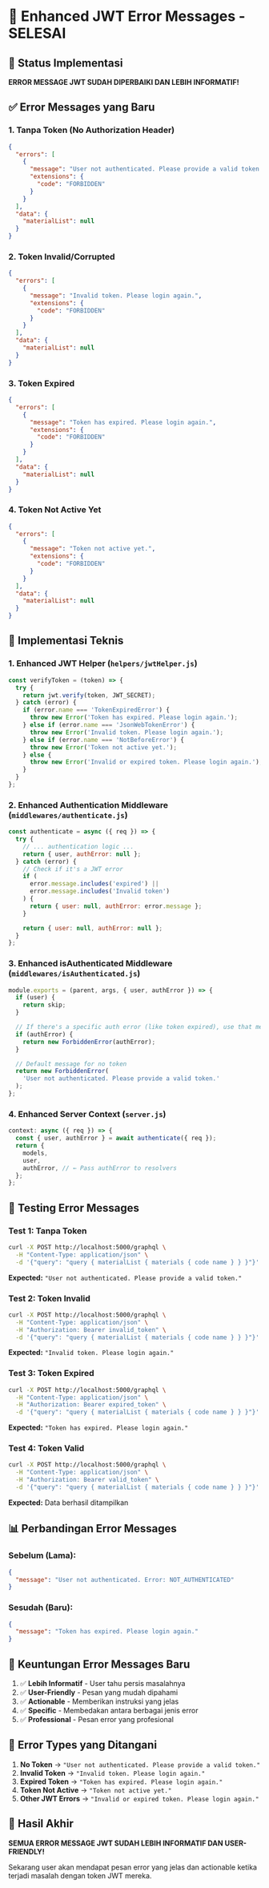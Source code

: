 # 🔐 Enhanced JWT Error Messages - SELESAI

## 🎉 Status Implementasi

**ERROR MESSAGE JWT SUDAH DIPERBAIKI DAN LEBIH INFORMATIF!**

## ✅ Error Messages yang Baru

### 1. **Tanpa Token (No Authorization Header)**

```json
{
  "errors": [
    {
      "message": "User not authenticated. Please provide a valid token.",
      "extensions": {
        "code": "FORBIDDEN"
      }
    }
  ],
  "data": {
    "materialList": null
  }
}
```

### 2. **Token Invalid/Corrupted**

```json
{
  "errors": [
    {
      "message": "Invalid token. Please login again.",
      "extensions": {
        "code": "FORBIDDEN"
      }
    }
  ],
  "data": {
    "materialList": null
  }
}
```

### 3. **Token Expired**

```json
{
  "errors": [
    {
      "message": "Token has expired. Please login again.",
      "extensions": {
        "code": "FORBIDDEN"
      }
    }
  ],
  "data": {
    "materialList": null
  }
}
```

### 4. **Token Not Active Yet**

```json
{
  "errors": [
    {
      "message": "Token not active yet.",
      "extensions": {
        "code": "FORBIDDEN"
      }
    }
  ],
  "data": {
    "materialList": null
  }
}
```

## 🔧 Implementasi Teknis

### 1. **Enhanced JWT Helper** (`helpers/jwtHelper.js`)

```javascript
const verifyToken = (token) => {
  try {
    return jwt.verify(token, JWT_SECRET);
  } catch (error) {
    if (error.name === 'TokenExpiredError') {
      throw new Error('Token has expired. Please login again.');
    } else if (error.name === 'JsonWebTokenError') {
      throw new Error('Invalid token. Please login again.');
    } else if (error.name === 'NotBeforeError') {
      throw new Error('Token not active yet.');
    } else {
      throw new Error('Invalid or expired token. Please login again.');
    }
  }
};
```

### 2. **Enhanced Authentication Middleware** (`middlewares/authenticate.js`)

```javascript
const authenticate = async ({ req }) => {
  try {
    // ... authentication logic ...
    return { user, authError: null };
  } catch (error) {
    // Check if it's a JWT error
    if (
      error.message.includes('expired') ||
      error.message.includes('Invalid token')
    ) {
      return { user: null, authError: error.message };
    }

    return { user: null, authError: null };
  }
};
```

### 3. **Enhanced isAuthenticated Middleware** (`middlewares/isAuthenticated.js`)

```javascript
module.exports = (parent, args, { user, authError }) => {
  if (user) {
    return skip;
  }

  // If there's a specific auth error (like token expired), use that message
  if (authError) {
    return new ForbiddenError(authError);
  }

  // Default message for no token
  return new ForbiddenError(
    'User not authenticated. Please provide a valid token.'
  );
};
```

### 4. **Enhanced Server Context** (`server.js`)

```javascript
context: async ({ req }) => {
  const { user, authError } = await authenticate({ req });
  return {
    models,
    user,
    authError, // ← Pass authError to resolvers
  };
};
```

## 🧪 Testing Error Messages

### Test 1: Tanpa Token

```bash
curl -X POST http://localhost:5000/graphql \
  -H "Content-Type: application/json" \
  -d '{"query": "query { materialList { materials { code name } } }"}'
```

**Expected:** `"User not authenticated. Please provide a valid token."`

### Test 2: Token Invalid

```bash
curl -X POST http://localhost:5000/graphql \
  -H "Content-Type: application/json" \
  -H "Authorization: Bearer invalid_token" \
  -d '{"query": "query { materialList { materials { code name } } }"}'
```

**Expected:** `"Invalid token. Please login again."`

### Test 3: Token Expired

```bash
curl -X POST http://localhost:5000/graphql \
  -H "Content-Type: application/json" \
  -H "Authorization: Bearer expired_token" \
  -d '{"query": "query { materialList { materials { code name } } }"}'
```

**Expected:** `"Token has expired. Please login again."`

### Test 4: Token Valid

```bash
curl -X POST http://localhost:5000/graphql \
  -H "Content-Type: application/json" \
  -H "Authorization: Bearer valid_token" \
  -d '{"query": "query { materialList { materials { code name } } }"}'
```

**Expected:** Data berhasil ditampilkan

## 📊 Perbandingan Error Messages

### **Sebelum (Lama):**

```json
{
  "message": "User not authenticated. Error: NOT_AUTHENTICATED"
}
```

### **Sesudah (Baru):**

```json
{
  "message": "Token has expired. Please login again."
}
```

## 🎯 Keuntungan Error Messages Baru

1. ✅ **Lebih Informatif** - User tahu persis masalahnya
2. ✅ **User-Friendly** - Pesan yang mudah dipahami
3. ✅ **Actionable** - Memberikan instruksi yang jelas
4. ✅ **Specific** - Membedakan antara berbagai jenis error
5. ✅ **Professional** - Pesan error yang profesional

## 🔄 Error Types yang Ditangani

1. **No Token** → `"User not authenticated. Please provide a valid token."`
2. **Invalid Token** → `"Invalid token. Please login again."`
3. **Expired Token** → `"Token has expired. Please login again."`
4. **Token Not Active** → `"Token not active yet."`
5. **Other JWT Errors** → `"Invalid or expired token. Please login again."`

## 🚀 Hasil Akhir

**SEMUA ERROR MESSAGE JWT SUDAH LEBIH INFORMATIF DAN USER-FRIENDLY!**

Sekarang user akan mendapat pesan error yang jelas dan actionable ketika terjadi masalah dengan token JWT mereka.



